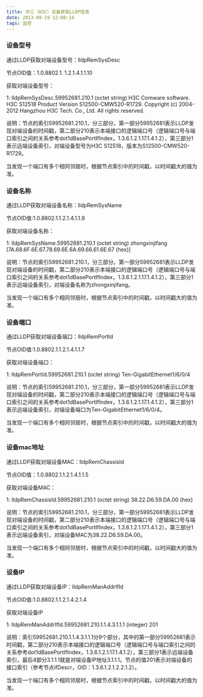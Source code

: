 ```yaml
---
title: 华三（H3C）设备获取LLDP信息
date: 2013-08-19 12:08:14
tags: 监控
---
```


### 设备型号

通过LLDP获取对端设备型号：lldpRemSysDesc

节点OID值：1.0.8802.1. 1.2.1.4.1.1.10

获取对端设备型号：

1: lldpRemSysDesc.59952681.210.1 (octet string) H3C Comware software. H3C S12518 Product Version S12500-CMW520-R1729. Copyright (c) 2004-2012 Hangzhou H3C Tech. Co., Ltd. All rights reserved. 

说明：节点的索引59952681.210.1，分三部分，第一部分59952681表示LLDP发现对端设备的时间戳，第二部分210表示本端接口的逻辑端口号（逻辑端口号与端口索引之间的关系参考dot1dBasePortIfIndex，1.3.6.1.2.1.17.1.4.1.2），第三部分1表示远端设备索引，对端设备型号为H3C S12518，版本为S12500-CMW520-R1729。

当发现一个端口有多个相同邻居时，根据节点索引中的时间戳，以时间戳大的值为准。



### 设备名称

通过LLDP获取对端设备名称：lldpRemSysName

节点OID值:1.0.8802.1.1.2.1.4.1.1.9

获取对端设备名称：

1: lldpRemSysName.59952681.210.1 (octet string) zhongxinjifang [7A.68.6F.6E.67.78.69.6E.6A.69.66.61.6E.67 (hex)]

说明：节点的索引59952681.210.1，分三部分，第一部分59952681表示LLDP发现对端设备的时间戳，第二部分210表示本端接口的逻辑端口号（逻辑端口号与端口索引之间的关系参考dot1dBasePortIfIndex，1.3.6.1.2.1.17.1.4.1.2），第三部分1表示远端设备索引，对端设备名称为zhongxinjifang。

当发现一个端口有多个相同邻居时，根据节点索引中的时间戳，以时间戳大的值为准。



### 设备端口

通过LLDP获取对端设备端口：lldpRemPortId

节点OID值:1.0.8802.1.1.2.1.4.1.1.7

获取对端设备端口：

1: lldpRemPortId.59952681.210.1 (octet string) Ten-GigabitEthernet1/6/0/4

说明：节点的索引59952681.210.1，分三部分，第一部分59952681表示LLDP发现对端设备的时间戳，第二部分210表示本端接口的逻辑端口号（逻辑端口号与端口索引之间的关系参考dot1dBasePortIfIndex，1.3.6.1.2.1.17.1.4.1.2），第三部分1表示远端设备索引，对端设备端口为Ten-GigabitEthernet1/6/0/4。

当发现一个端口有多个相同邻居时，根据节点索引中的时间戳，以时间戳大的值为准。



### 设备mac地址

通过LLDP获取对端设备MAC：lldpRemChassisId

节点OID值：1.0.8802.1.1.2.1.4.1.1.5

获取对端设备MAC：

1: lldpRemChassisId.59952681.210.1 (octet string) 38.22.D6.59.DA.00 (hex)

说明：节点的索引59952681.210.1，分三部分，第一部分59952681表示LLDP发现对端设备的时间戳，第二部分210表示本端接口的逻辑端口号（逻辑端口号与端口索引之间的关系参考dot1dBasePortIfIndex，1.3.6.1.2.1.17.1.4.1.2），第三部分1表示远端设备索引，对端设备MAC为38.22.D6.59.DA.00。

当发现一个端口有多个相同邻居时，根据节点索引中的时间戳，以时间戳大的值为准。



### 设备IP

通过LLDP获取对端设备IP：lldpRemManAddrIfId

节点OID值:1.0.8802.1.1.2.1.4.2.1.4

获取对端设备IP

1: lldpRemManAddrIfId.59952681.210.1.1.4.3.1.1.1 (integer) 201

说明：索引59952681.210.1.1.4.3.1.1.1分9个部分，其中的第一部分59952681表示时间戳，第二部分210表示本端接口的逻辑端口号（逻辑端口号与端口索引之间的关系参考dot1dBasePortIfIndex，1.3.6.1.2.1.17.1.4.1.2），第三部分1表示远端设备索引，最后4部分3.1.1.1就是对端设备IP地址3.1.1.1。节点的值201表示对端设备的接口索引（参考节点ifDescr，OID：1.3.6.1.2.1.2.2.1.2）。

当发现一个端口有多个相同邻居时，根据节点索引中的时间戳，以时间戳大的值为准。